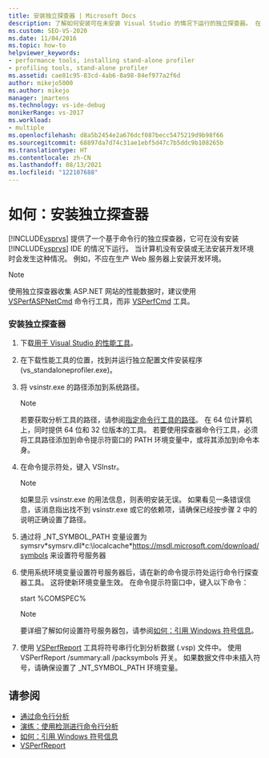 ```yaml
---
title: 安装独立探查器 | Microsoft Docs
description: 了解如何安装可在未安装 Visual Studio 的情况下运行的独立探查器。 在某些情况下，不应安装 Visual Studio。
ms.custom: SEO-VS-2020
ms.date: 11/04/2016
ms.topic: how-to
helpviewer_keywords:
- performance tools, installing stand-alone profiler
- profiling tools, stand-alone profiler
ms.assetid: cae81c95-83cd-4ab6-8a98-84ef977a2f6d
author: mikejo5000
ms.author: mikejo
manager: jmartens
ms.technology: vs-ide-debug
monikerRange: vs-2017
ms.workload:
- multiple
ms.openlocfilehash: d8a5b2454e2a676dcf087becc5475219d9b98f66
ms.sourcegitcommit: 68897da7d74c31ae1ebf5d47c7b5ddc9b108265b
ms.translationtype: HT
ms.contentlocale: zh-CN
ms.lasthandoff: 08/13/2021
ms.locfileid: "122107688"
---
```

# <a name="how-to-install-the-stand-alone-profiler"></a>如何：安装独立探查器
[!INCLUDE[vsprvs](../code-quality/includes/vsprvs_md.md)] 提供了一个基于命令行的独立探查器，它可在没有安装 [!INCLUDE[vsprvs](../code-quality/includes/vsprvs_md.md)] IDE 的情况下运行。 当计算机没有安装或无法安装开发环境时会发生这种情况。 例如，不应在生产 Web 服务器上安装开发环境。

> [!NOTE]
> 使用独立探查器收集 ASP.NET 网站的性能数据时，建议使用 [VSPerfASPNetCmd](../profiling/vsperfaspnetcmd.md) 命令行工具，而非 [VSPerfCmd](../profiling/vsperfcmd.md) 工具。

### <a name="to-install-the-stand-alone-profiler"></a>安装独立探查器

1. 下载[用于 Visual Studio 的性能工具](https://visualstudio.microsoft.com/downloads/?q=performance+tools#performance-tools-for-visual-studio)。

1. 在下载性能工具的位置，找到并运行独立配置文件安装程序(vs_standaloneprofiler.exe)。

2. 将 vsinstr.exe 的路径添加到系统路径。

   > [!NOTE]
   > 若要获取分析工具的路径，请参阅[指定命令行工具的路径](../profiling/specifying-the-path-to-profiling-tools-command-line-tools.md)。 在 64 位计算机上，同时提供 64 位和 32 位版本的工具。 若要使用探查器命令行工具，必须将工具路径添加到命令提示符窗口的 PATH 环境变量中，或将其添加到命令本身。

3. 在命令提示符处，键入 VSInstr。

   > [!NOTE]
   > 如果显示 vsinstr.exe 的用法信息，则表明安装无误。 如果看见一条错误信息，该消息指出找不到 vsinstr.exe 或它的依赖项，请确保已经按步骤 2 中的说明正确设置了路径。

4. 通过将 _NT_SYMBOL_PATH 变量设置为 symsrv\*symsrv.dll\*c:\localcache\*https://msdl.microsoft.com/download/symbols 来设置符号服务器 

5. 使用系统环境变量设置符号服务器后，请在新的命令提示符处运行命令行探查器工具。 这将使新环境变量生效。 在命令提示符窗口中，键入以下命令：

    start %COMSPEC%

   > [!NOTE]
   > 要详细了解如何设置符号服务器包，请参阅[如何：引用 Windows 符号信息](../profiling/how-to-reference-windows-symbol-information.md)。

6. 使用 [VSPerfReport](../profiling/vsperfreport.md) 工具将符号串行化到分析数据 (.vsp) 文件中。 使用 VSPerfReport /summary:all /packsymbols 开关。 如果数据文件中未插入符号，请确保设置了 _NT_SYMBOL_PATH 环境变量。

## <a name="see-also"></a>请参阅
- [通过命令行分析](../profiling/using-the-profiling-tools-from-the-command-line.md)
- [演练：使用检测进行命令行分析](command-line-profiling-of-stand-alone-applications.md)
- [如何：引用 Windows 符号信息](../profiling/how-to-reference-windows-symbol-information.md)
- [VSPerfReport](../profiling/vsperfreport.md)
